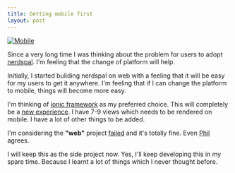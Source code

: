 ```yaml
---
title: Getting mobile first
layout: post
---
```


[![Mobile](http://cdn.meme.am/instances/55313941.jpg)](http://memegenerator.net/instance/55313941)



Since a very long time I was thinking about the problem for users to adopt [nerdspal](http://nerdspal.com). I'm feeling that the change of platform will help.

Initially, I started buliding nerdspal on web with a feeling that it will be easy for my users to get it anywhere. I'm feeling that if I can change the platform to mobile, things will become more easy.

I'm thinking of [ionic framework](http://ionicframework.com/) as my preferred choice. This will completely be a [new experience](http://stackoverflow.com/questions/33152154/is-ionic-framework-free). I have 7-9 views which needs to be rendered on mobile. I have a lot of other things to be added.

I'm considering the **"web"** project [failed](http://blogx.nerdspal.com/bye-bye-beta/) and it's totally fine. Even [Phil](http://www.wired.co.uk/news/archive/2013-10/30/evernote-on-failure) agrees.

I will keep this as the side project now. Yes, I'll keep developing this in my spare time. Because I learnt a lot of things which I never thought before.
